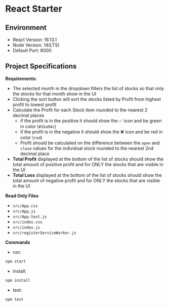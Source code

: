 # React Starter

## Environment

- React Version: 16.13.1
- Node Version: 14(LTS)
- Default Port: 8000

## Project Specifications

**Requirements:**

- The selected month in the dropdown filters the list of stocks so that only the stocks for that month show in the UI
- Clicking the sort button will sort the stocks listed by Profit from highest profit to lowest profit
- Calculate the Profit for each Stock item rounded to the nearest 2 decimal places
    - if the profit is in the positive it should show the ✅ icon and be green in color (`#1ba94c`)
    - if the profit is in the negative it should show the ❌ icon and be red in color (`red`)
    - Profit should be calculated on the difference between the `open` and `close` values for the individual stock rounded to the nearest 2nd decimal place
- **Total Profit** displayed at the bottom of the list of stocks should show the total amount of positive profit and for ONLY the stocks that are visible in the UI
- **Total Loss** displayed at the bottom of the list of stocks should show the total amount of negative profit and for ONLY the stocks that are visible in the UI

**Read Only Files**
- `src/App.css`
- `src/App.js`
- `src/App.test.js`
- `src/index.css`
- `src/index.js`
- `src/registerServiceWorker.js`


**Commands**
- run:
```bash
npm start
```
- install:
```bash
npm install
```
- test:
```bash
npm test
```

